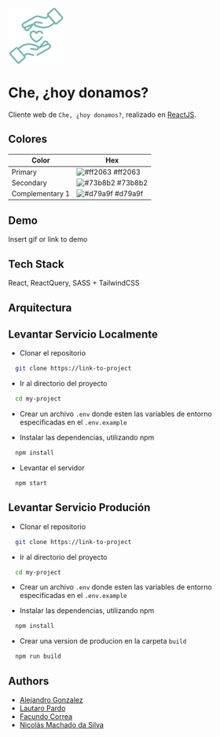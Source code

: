 ![Logo](src/assets/logo--secondary.svg)

# Che, ¿hoy donamos?

Cliente web de `Che, ¿hoy donamos?`, realizado en [ReactJS](https://reactjs.org/).

## Colores

| Color           | Hex                                                              |
| --------------- | ---------------------------------------------------------------- |
| Primary         | ![#ff2063](https://via.placeholder.com/10/ff2063?text=+) #ff2063 |
| Secondary       | ![#73b8b2](https://via.placeholder.com/10/73b8b2?text=+) #73b8b2 |
| Complementary 1 | ![#d79a9f](https://via.placeholder.com/10/d79a9f?text=+) #d79a9f |

## Demo

Insert gif or link to demo

## Tech Stack

React, ReactQuery, SASS + TailwindCSS

## Arquitectura

## Levantar Servicio Localmente

- Clonar el repositorio

```bash
  git clone https://link-to-project
```

- Ir al directorio del proyecto

```bash
  cd my-project
```

- Crear un archivo `.env` donde esten las variables de entorno especificadas en el `.env.example`

- Instalar las dependencias, utilizando npm

```bash
  npm install
```

- Levantar el servidor

```bash
  npm start
```

## Levantar Servicio Produción

- Clonar el repositorio

```bash
  git clone https://link-to-project
```

- Ir al directorio del proyecto

```bash
  cd my-project
```

- Crear un archivo `.env` donde esten las variables de entorno especificadas en el `.env.example`

- Instalar las dependencias, utilizando npm

```bash
  npm install
```

- Crear una version de producion en la carpeta `build`

```bash
  npm run build
```

## Authors

- [Alejandro Gonzalez](https://www.github.com/octokatherine)
- [Lautaro Pardo](https://www.github.com/octokatherine)
- [Facundo Correa](https://www.github.com/octokatherine)
- [Nicolás Machado da Silva](https://www.github.com/octokatherine)
